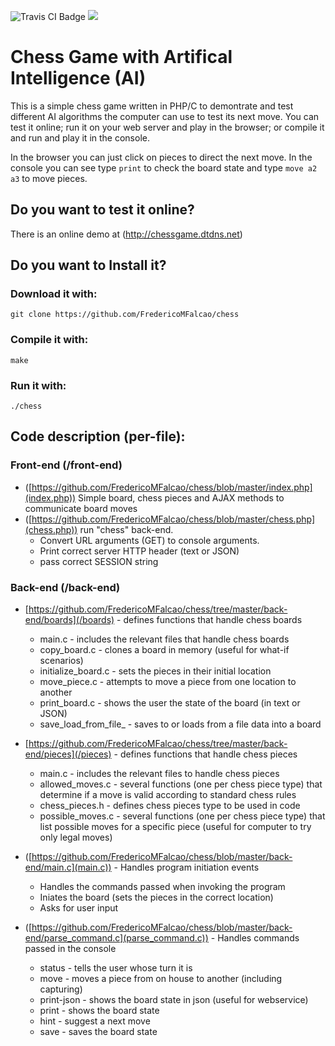 ![Travis CI Badge](https://travis-ci.org/FredericoMFalcao/chess.svg?branch=master)
![](https://api.keen.io/3.0/projects/58c7b2c30935ce7223c4d8b8/events/page_views?api_key=3E921A47984F4CAE2B3839A4251B348377C5BC1887B9AB1CCE4DD3AFC2A1E7AD74ACF3579905EC7487E192A165195725969678879B31EF1222BBB43DDE15C7E1C2FC78E44830CCA7E89D4AA9B1F32F7497816D6F0A22FA1E9E31DB17CA511322&data=eyJwYWdlIjoibWFpbnBhZ2UifQ==)

#  Chess Game with Artifical Intelligence (AI)

This is a simple chess game written in PHP/C to demontrate and test different AI algorithms the computer can use to test its next move. You can test it online; run it on your web server and play in the browser; or compile it and run and play it in the console.

In the browser you can just click on pieces to direct the next move.
In the console you can see type `print` to check the board state and type `move a2 a3` to move pieces.

## Do you want to test it online?

There is an online demo at (http://chessgame.dtdns.net)


## Do you want to Install it?

### Download it with:
`git clone https://github.com/FredericoMFalcao/chess`

### Compile it with:
`make`

### Run it with:
`./chess`


## Code description (per-file):

### Front-end (/front-end)

-  ([https://github.com/FredericoMFalcao/chess/blob/master/index.php](index.php)) Simple board, chess pieces and AJAX methods to communicate board moves
-  ([https://github.com/FredericoMFalcao/chess/blob/master/chess.php](chess.php)) run "chess" back-end.  
	- Convert URL arguments (GET) to console arguments.
	- Print correct server HTTP header (text or JSON)
	- pass correct SESSION string
	
### Back-end (/back-end)

- [https://github.com/FredericoMFalcao/chess/tree/master/back-end/boards](/boards) - defines functions that handle chess boards
	- main.c - includes the relevant files that handle chess boards
	- copy_board.c - clones a board in memory (useful for what-if scenarios)
	- initialize_board.c - sets the pieces in their initial location
	- move_piece.c - attempts to move a piece from one location to another
	- print_board.c - shows the user the state of the board (in text or JSON)
	- save\_load\_from\_file\_ - saves to or loads from a file data into a board
	
- [https://github.com/FredericoMFalcao/chess/tree/master/back-end/pieces](/pieces) - defines functions that handle chess pieces
	- main.c - includes the relevant files to handle chess pieces 
	- allowed_moves.c - several functions (one per chess piece type) that determine if a move is valid according to standard chess rules 
	- chess_pieces.h - defines chess pieces type to be used in code
	- possible_moves.c - several functions (one per chess piece type) that list possible moves for a specific piece (useful for computer to try only legal moves)

- ([https://github.com/FredericoMFalcao/chess/blob/master/back-end/main.c](main.c)) - Handles program initiation events
	- Handles the commands passed when invoking the program
	- Iniates the board (sets the pieces in the correct location)
	- Asks for user input

- ([https://github.com/FredericoMFalcao/chess/blob/master/back-end/parse_command.c](parse_command.c)) - Handles commands passed in the console
	- status - tells the user whose turn it is
	- move - moves a piece from on house to another (including capturing)
	- print-json - shows the board state in json (useful for webservice)
	- print - shows the board state
	- hint - suggest a next move
	- save - saves the board state
